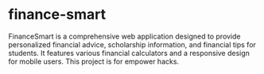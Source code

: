# finance-smart
FinanceSmart is a comprehensive web application designed to provide personalized financial advice, scholarship information, and financial tips for students. It features various financial calculators and a responsive design for mobile users. This project is for empower hacks. 
